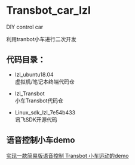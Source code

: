 # Transbot_car_lzl
DIY control car

利用tranbot小车进行二次开发


## 代码目录：

- lzl_ubuntu18.04                
   虚拟机/笔记本终端代码仓

- lzl_Transbot                   
   小车Transbot代码仓

- Linux_sdk_lzl_7e54b433          
   讯飞SDK开源代码



## 语音控制小车demo
  [实现一款简易版语音控制 Transbot 小车运动的demo](https://blog.csdn.net/m0_65173341/article/details/124770009)





